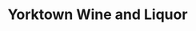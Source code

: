 ---
title: "Yorktown Wine and Liquor"
url: /yorktown-heights/yorktown-wine-and-liquor/
shop: Spirituosen
---